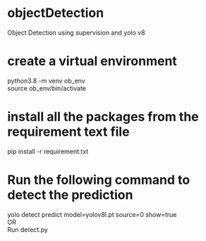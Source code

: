 # objectDetection
Object Detection using supervision and yolo v8

# create a virtual environment
python3.8 -m venv ob_env </br>
source ob_env/bin/activate

# install all the packages from the requirement text file
pip install -r requirement.txt

# Run the following command to detect the prediction
yolo detect predict model=yolov8l.pt source=0 show=true </br>
OR </br>
Run detect.py

